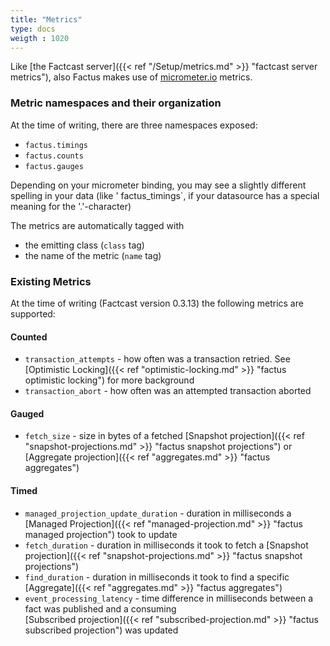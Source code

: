 ```yaml
---
title: "Metrics"
type: docs
weigth : 1020
---
```


Like [the Factcast server]({{< ref "/Setup/metrics.md" >}} "factcast server metrics"), also Factus makes use 
of [micrometer.io](https://micrometer.io/) metrics.

### Metric namespaces and their organization

At the time of writing, there are three namespaces exposed:

* `factus.timings`
* `factus.counts`
* `factus.gauges`

Depending on your micrometer binding, you may see a slightly different spelling in your data (like '
factus_timings`, if your datasource has a special meaning for the '.'-character)

The metrics are automatically tagged with 

* the emitting class (`class` tag) 
* the name of the metric (`name` tag)

### Existing Metrics
At the time of writing (Factcast version 0.3.13) the following metrics are supported:

#### Counted
- `transaction_attempts` - how often was a transaction retried. See [Optimistic Locking]({{< ref "optimistic-locking.md" >}} 
"factus optimistic locking") for more background
- `transaction_abort` - how often was an attempted transaction aborted

#### Gauged
- `fetch_size` - size in bytes of a fetched [Snapshot projection]({{< ref "snapshot-projections.md" >}} 
"factus snapshot projections") or [Aggregate projection]({{< ref "aggregates.md" >}} 
"factus aggregates") 
  
#### Timed
- `managed_projection_update_duration`  - duration in milliseconds a [Managed Projection]({{< ref "managed-projection.md" >}} 
"factus managed projection") took to update
- `fetch_duration` - duration in milliseconds it took to fetch a [Snapshot projection]({{< ref "snapshot-projections.md" >}} 
"factus snapshot projections")
- `find_duration` - duration in milliseconds it took to find a specific [Aggregate]({{< ref "aggregates.md" >}} 
"factus aggregates")
- `event_processing_latency` - time difference in milliseconds between a fact was published and a consuming  
[Subscribed projection]({{< ref "subscribed-projection.md" >}} "factus subscribed projection") was updated
  
 
